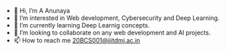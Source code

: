 - 👋 Hi, I’m A Anunaya
- 👀 I’m interested in Web development, Cybersecurity and Deep Learning.
- 🌱 I’m currently learning Deep Learnig concepts.
- 💞️ I’m looking to collaborate on any web development and AI projects.
- 📫 How to reach me 20BCS001@iiitdmj.ac.in

<!---
azurelight-cloud/azurelight-cloud is a ✨ special ✨ repository because its `README.md` (this file) appears on your GitHub profile.
You can click the Preview link to take a look at your changes.
--->
